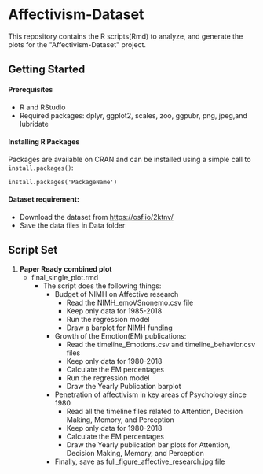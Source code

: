 # Affectivism-Dataset
This repository contains the R scripts(Rmd) to analyze, and generate the plots for the "Affectivism-Dataset" project.

## Getting Started
#### Prerequisites
* R and RStudio
* Required packages: dplyr, ggplot2, scales, zoo, ggpubr, png, jpeg,and lubridate
#### Installing R Packages
Packages are available on CRAN and can be installed using a simple call to ```install.packages()```:
```
install.packages('PackageName')
```
#### Dataset requirement:
* Download the dataset from https://osf.io/2ktnv/
* Save the data files in Data folder 

## Script Set
1. **Paper Ready combined plot**
     - final_single_plot.rmd
         * The script does the following things:
            * Budget of NIMH on Affective research
              * Read the NIMH_emoVSnonemo.csv file
              * Keep only data for 1985-2018
              * Run the regression model
              * Draw a barplot for NIMH funding 
            * Growth of the Emotion(EM) publications: 
              * Read the timeline_Emotions.csv and timeline_behavior.csv files
              * Keep only data for 1980-2018
              * Calculate the EM percentages
              * Run the regression model
              * Draw the Yearly Publication barplot
            * Penetration of affectivism in key areas of Psychology since 1980
              * Read all the timeline files related to Attention, Decision Making, Memory, and Perception
              * Keep only data for 1980-2018
              * Calculate the EM percentages
              * Draw the Yearly publication bar plots for Attention, Decision Making, Memory, and Perception  
            * Finally, save as full_figure_affective_research.jpg file 
            
               
